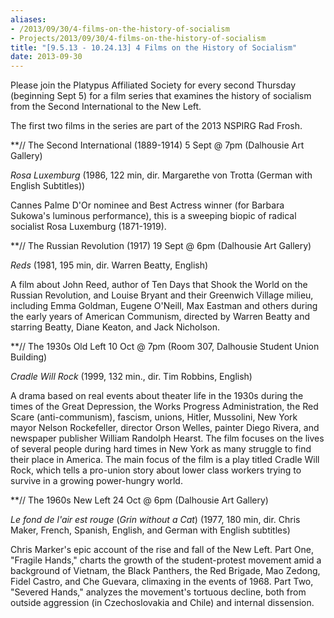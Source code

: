 ```yaml
---
aliases:
- /2013/09/30/4-films-on-the-history-of-socialism
- Projects/2013/09/30/4-films-on-the-history-of-socialism
title: "[9.5.13 - 10.24.13] 4 Films on the History of Socialism"
date: 2013-09-30
---
```

Please join the Platypus Affiliated Society for every second Thursday (beginning Sept 5) for a film series that examines the history of socialism from the Second International to the New Left.

The first two films in the series are part of the 2013 NSPIRG Rad Frosh.

**// The Second International (1889-1914)
5 Sept @ 7pm (Dalhousie Art Gallery)

*Rosa Luxemburg* (1986, 122 min, dir. Margarethe von Trotta (German with English Subtitles))

Cannes Palme D'Or nominee and Best Actress winner (for Barbara Sukowa's luminous performance), this is a sweeping biopic of radical socialist Rosa Luxemburg (1871-1919).

**// The Russian Revolution (1917)
19 Sept @ 6pm (Dalhousie Art Gallery)

*Reds* (1981, 195 min, dir. Warren Beatty, English)

A film about John Reed, author of Ten Days that Shook the World on the Russian Revolution, and Louise Bryant and their Greenwich Village milieu, including Emma Goldman, Eugene O'Neill, Max Eastman and others during the early years of American Communism, directed by Warren Beatty and starring Beatty, Diane Keaton, and Jack Nicholson.

**// The 1930s Old Left
10 Oct @ 7pm (Room 307, Dalhousie Student Union Building)

*Cradle Will Rock* (1999, 132 min., dir. Tim Robbins, English)

A drama based on real events about theater life in the 1930s during the times of the Great Depression, the Works Progress Administration, the Red Scare (anti-communism), fascism, unions, Hitler, Mussolini, New York mayor Nelson Rockefeller, director Orson Welles, painter Diego Rivera, and newspaper publisher William Randolph Hearst. The film focuses on the lives of several people during hard times in New York as many struggle to find their place in America. The main focus of the film is a play titled Cradle Will Rock, which tells a pro-union story about lower class workers trying to survive in a growing power-hungry world.

**// The 1960s New Left
24 Oct @ 6pm (Dalhousie Art Gallery)

*Le fond de l'air est rouge* (*Grin without a Cat*) (1977, 180 min, dir. Chris Maker, French, Spanish, English, and German with English subtitles)

Chris Marker's epic account of the rise and fall of the New Left. Part One, "Fragile Hands," charts the growth of the student-protest movement amid a background of Vietnam, the Black Panthers, the Red Brigade, Mao Zedong, Fidel Castro, and Che Guevara, climaxing in the events of 1968. Part Two, "Severed Hands," analyzes the movement's tortuous decline, both from outside aggression (in Czechoslovakia and Chile) and internal dissension.
